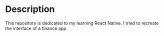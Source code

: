 # Description
This repository is dedicated to my learning React Native. I tried to recreate the interface of a finance app
